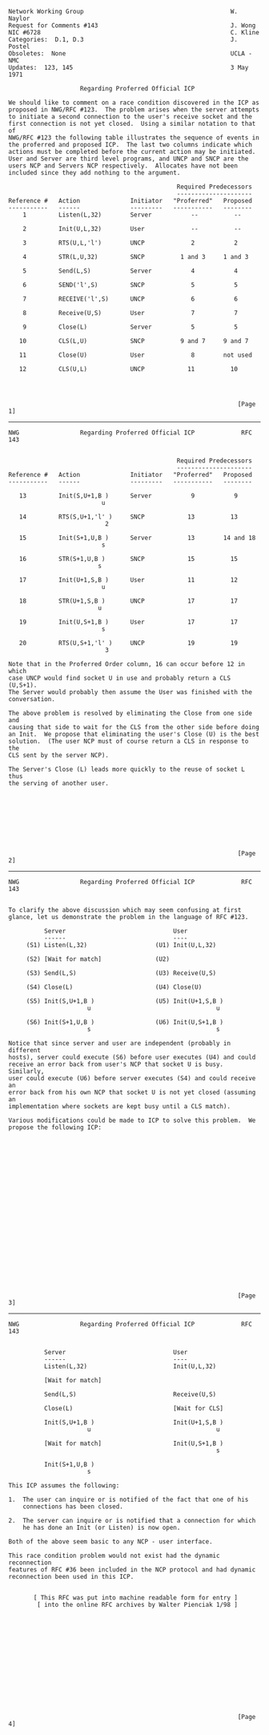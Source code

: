     Network Working Group                                         W. Naylor
    Request for Comments #143                                     J. Wong
    NIC #6728                                                     C. Kline
    Categories:  D.1, D.3                                         J. Postel
    Obsoletes:  None                                              UCLA - NMC
    Updates:  123, 145                                            3 May 1971

                        Regarding Proferred Official ICP

    We should like to comment on a race condition discovered in the ICP as
    proposed in NWG/RFC #123.  The problem arises when the server attempts
    to initiate a second connection to the user's receive socket and the
    first connection is not yet closed.  Using a similar notation to that of
    NWG/RFC #123 the following table illustrates the sequence of events in
    the proferred and proposed ICP.  The last two columns indicate which
    actions must be completed before the current action may be initiated.
    User and Server are third level programs, and UNCP and SNCP are the
    users NCP and Servers NCP respectively.  Allocates have not been
    included since they add nothing to the argument.

                                                   Required Predecessors
                                                   ---------------------
    Reference #   Action              Initiator   "Proferred"   Proposed
    -----------   ------              ---------   -----------   --------
        1         Listen(L,32)        Server           --          --

        2         Init(U,L,32)        User             --          --

        3         RTS(U,L,'l')        UNCP             2           2

        4         STR(L,U,32)         SNCP          1 and 3     1 and 3

        5         Send(L,S)           Server           4           4

        6         SEND('l',S)         SNCP             5           5

        7         RECEIVE('l',S)      UNCP             6           6

        8         Receive(U,S)        User             7           7

        9         Close(L)            Server           5           5

       10         CLS(L,U)            SNCP          9 and 7     9 and 7

       11         Close(U)            User             8        not used

       12         CLS(U,L)            UNCP            11          10




                                                                    [Page 1]

------------------------------------------------------------------------

``` newpage
NWG                 Regarding Proferred Official ICP             RFC 143


                                               Required Predecessors
                                               ---------------------
Reference #   Action              Initiator   "Proferred"   Proposed
-----------   ------              ---------   -----------   --------

   13         Init(S,U+1,B )      Server           9           9
                          u

   14         RTS(S,U+1,'l' )     SNCP            13          13
                           2

   15         Init(S+1,U,B )      Server          13        14 and 18
                          s

   16         STR(S+1,U,B )       SNCP            15          15
                         s

   17         Init(U+1,S,B )      User            11          12
                          u

   18         STR(U+1,S,B )       UNCP            17          17
                         u

   19         Init(U,S+1,B )      User            17          17
                          s

   20         RTS(U,S+1,'l' )     UNCP            19          19
                           3

Note that in the Proferred Order column, 16 can occur before 12 in which
case UNCP would find socket U in use and probably return a CLS (U,S+1).
The Server would probably then assume the User was finished with the
conversation.

The above problem is resolved by eliminating the Close from one side and
causing that side to wait for the CLS from the other side before doing
an Init.  We propose that eliminating the user's Close (U) is the best
solution.  (The user NCP must of course return a CLS in response to the
CLS sent by the server NCP).

The Server's Close (L) leads more quickly to the reuse of socket L thus
the serving of another user.









                                                                [Page 2]
```

------------------------------------------------------------------------

``` newpage
NWG                 Regarding Proferred Official ICP             RFC 143


To clarify the above discussion which may seem confusing at first
glance, let us demonstrate the problem in the language of RFC #123.

          Server                              User
          ------                              ----
     (S1) Listen(L,32)                   (U1) Init(U,L,32)

     (S2) [Wait for match]               (U2)

     (S3) Send(L,S)                      (U3) Receive(U,S)

     (S4) Close(L)                       (U4) Close(U)

     (S5) Init(S,U+1,B )                 (U5) Init(U+1,S,B )
                      u                                   u

     (S6) Init(S+1,U,B )                 (U6) Init(U,S+1,B )
                      s                                   s

Notice that since server and user are independent (probably in different
hosts), server could execute (S6) before user executes (U4) and could
receive an error back from user's NCP that socket U is busy.  Similarly,
user could execute (U6) before server executes (S4) and could receive an
error back from his own NCP that socket U is not yet closed (assuming an
implementation where sockets are kept busy until a CLS match).

Various modifications could be made to ICP to solve this problem.  We
propose the following ICP:























                                                                [Page 3]
```

------------------------------------------------------------------------

``` newpage
NWG                 Regarding Proferred Official ICP             RFC 143


          Server                              User
          ------                              ----
          Listen(L,32)                        Init(U,L,32)

          [Wait for match]

          Send(L,S)                           Receive(U,S)

          Close(L)                            [Wait for CLS]

          Init(S,U+1,B )                      Init(U+1,S,B )
                      u                                   u

          [Wait for match]                    Init(U,S+1,B )
                                                          s

          Init(S+1,U,B )
                      s

This ICP assumes the following:

1.  The user can inquire or is notified of the fact that one of his
    connections has been closed.

2.  The server can inquire or is notified that a connection for which
    he has done an Init (or Listen) is now open.

Both of the above seem basic to any NCP - user interface.

This race condition problem would not exist had the dynamic reconnection
features of RFC #36 been included in the NCP protocol and had dynamic
reconnection been used in this ICP.


       [ This RFC was put into machine readable form for entry ]
        [ into the online RFC archives by Walter Pienciak 1/98 ]















                                                                [Page 4]
```
